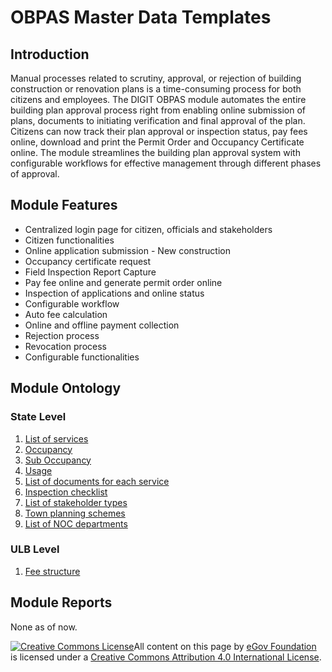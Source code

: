 # OBPAS Master Data Templates

## Introduction

Manual processes related to scrutiny, approval, or rejection of building construction or renovation plans is a time-consuming process for both citizens and employees. The DIGIT OBPAS module automates the entire building plan approval process right from enabling online submission of plans, documents to initiating verification and final approval of the plan. Citizens can now track their plan approval or inspection status, pay fees online, download and print the Permit Order and Occupancy Certificate online. The module streamlines the building plan approval system with configurable workflows for effective management through different phases of approval.

## Module Features

* Centralized login page for citizen, officials and stakeholders
* Citizen functionalities
* Online application submission - New construction
* Occupancy certificate request
* Field Inspection Report Capture
* Pay fee online and generate permit order online
* Inspection of applications and online status
* Configurable workflow
* Auto fee calculation
* Online and offline payment collection
* Rejection process
* Revocation process
* Configurable functionalities

## Module Ontology

### State Level

1. [List of services](list-of-services.md)
2. [Occupancy](building-occupancy.md)
3. [Sub Occupancy](building-sub-occupancy.md)
4. [Usage](building-usage.md)
5. [List of documents for each service](service-wise-documents.md)
6. [Inspection checklist](inspection-checklist.md)
7. [List of stakeholder types](stakeholders-type.md)
8. [Town planning schemes](town-planning-schemes.md)
9. [List of NOC departments](noc-departments.md)

### ULB Level

1. [Fee structure](fee-structure.md)

## Module Reports

None as of now.

[![Creative Commons License](https://i.creativecommons.org/l/by/4.0/80x15.png)](http://creativecommons.org/licenses/by/4.0/)All content on this page by [eGov Foundation ](https://egov.org.in/)is licensed under a [Creative Commons Attribution 4.0 International License](http://creativecommons.org/licenses/by/4.0/).

